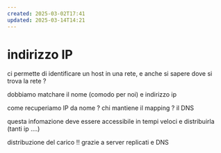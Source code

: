 ```yaml
---
created: 2025-03-02T17:41
updated: 2025-03-14T14:21
---
```

# indirizzo IP
ci permette di identificare un host in una rete, e anche si sapere dove si trova la rete ?

dobbiamo matchare il nome (comodo per noi) e indirizzo ip

come recuperiamo IP da nome ? chi mantiene il mapping ? il DNS

questa infomazione deve essere accessibile in tempi veloci e distribuirla (tanti ip ….)


distribuzione del carico !! grazie a server replicati e DNS